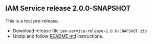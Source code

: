 
## IAM Service release 2.0.0-SNAPSHOT

This is a test pre-release.
* Download release file ``iam-service-release-2.0.0-SNAPSHOT.zip``
* Unzip and follow [README.md](https://github.com/jveverka/iam-service/blob/2.x.x/release/README-release.md) instructions.
